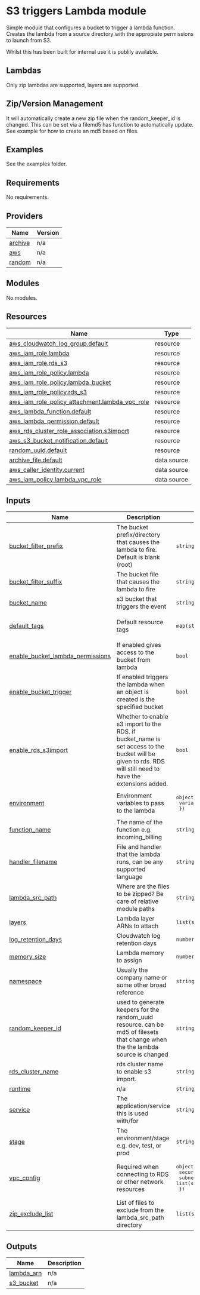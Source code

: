 # S3 triggers Lambda module

Simple module that configures a bucket to trigger a lambda function. Creates the lambda from a source directory with the appropiate permissions to launch from S3.

Whilst this has been built for internal use it is publily available. 

## Lambdas
Only zip lambdas are supported, layers are supported. 

## Zip/Version Management
It will automatically create a new zip file when the random_keeper_id is changed. This can be set via a filemd5 has function to automatically update. See example for how to create an md5 based on files.


## Examples
See the examples folder.


<!-- BEGIN_TF_DOCS -->
## Requirements

No requirements.

## Providers

| Name | Version |
|------|---------|
| <a name="provider_archive"></a> [archive](#provider\_archive) | n/a |
| <a name="provider_aws"></a> [aws](#provider\_aws) | n/a |
| <a name="provider_random"></a> [random](#provider\_random) | n/a |

## Modules

No modules.

## Resources

| Name | Type |
|------|------|
| [aws_cloudwatch_log_group.default](https://registry.terraform.io/providers/hashicorp/aws/latest/docs/resources/cloudwatch_log_group) | resource |
| [aws_iam_role.lambda](https://registry.terraform.io/providers/hashicorp/aws/latest/docs/resources/iam_role) | resource |
| [aws_iam_role.rds_s3](https://registry.terraform.io/providers/hashicorp/aws/latest/docs/resources/iam_role) | resource |
| [aws_iam_role_policy.lambda](https://registry.terraform.io/providers/hashicorp/aws/latest/docs/resources/iam_role_policy) | resource |
| [aws_iam_role_policy.lambda_bucket](https://registry.terraform.io/providers/hashicorp/aws/latest/docs/resources/iam_role_policy) | resource |
| [aws_iam_role_policy.rds_s3](https://registry.terraform.io/providers/hashicorp/aws/latest/docs/resources/iam_role_policy) | resource |
| [aws_iam_role_policy_attachment.lambda_vpc_role](https://registry.terraform.io/providers/hashicorp/aws/latest/docs/resources/iam_role_policy_attachment) | resource |
| [aws_lambda_function.default](https://registry.terraform.io/providers/hashicorp/aws/latest/docs/resources/lambda_function) | resource |
| [aws_lambda_permission.default](https://registry.terraform.io/providers/hashicorp/aws/latest/docs/resources/lambda_permission) | resource |
| [aws_rds_cluster_role_association.s3import](https://registry.terraform.io/providers/hashicorp/aws/latest/docs/resources/rds_cluster_role_association) | resource |
| [aws_s3_bucket_notification.default](https://registry.terraform.io/providers/hashicorp/aws/latest/docs/resources/s3_bucket_notification) | resource |
| [random_uuid.default](https://registry.terraform.io/providers/hashicorp/random/latest/docs/resources/uuid) | resource |
| [archive_file.default](https://registry.terraform.io/providers/hashicorp/archive/latest/docs/data-sources/file) | data source |
| [aws_caller_identity.current](https://registry.terraform.io/providers/hashicorp/aws/latest/docs/data-sources/caller_identity) | data source |
| [aws_iam_policy.lambda_vpc_role](https://registry.terraform.io/providers/hashicorp/aws/latest/docs/data-sources/iam_policy) | data source |

## Inputs

| Name | Description | Type | Default | Required |
|------|-------------|------|---------|:--------:|
| <a name="input_bucket_filter_prefix"></a> [bucket\_filter\_prefix](#input\_bucket\_filter\_prefix) | The bucket prefix/directory that causes the lambda to fire. Default is blank (root) | `string` | `""` | no |
| <a name="input_bucket_filter_suffix"></a> [bucket\_filter\_suffix](#input\_bucket\_filter\_suffix) | The bucket file that causes the lambda to fire | `string` | n/a | yes |
| <a name="input_bucket_name"></a> [bucket\_name](#input\_bucket\_name) | s3 bucket that triggers the event | `string` | n/a | yes |
| <a name="input_default_tags"></a> [default\_tags](#input\_default\_tags) | Default resource tags | `map(string)` | <pre>{<br>  "Terraform": "true"<br>}</pre> | no |
| <a name="input_enable_bucket_lambda_permissions"></a> [enable\_bucket\_lambda\_permissions](#input\_enable\_bucket\_lambda\_permissions) | If enabled gives access to the bucket from lambda | `bool` | `false` | no |
| <a name="input_enable_bucket_trigger"></a> [enable\_bucket\_trigger](#input\_enable\_bucket\_trigger) | If enabled triggers the lambda when an object is created is the specified bucket | `bool` | `false` | no |
| <a name="input_enable_rds_s3import"></a> [enable\_rds\_s3import](#input\_enable\_rds\_s3import) | Whether to enable s3 import to the RDS. if bucket\_name is set access to the bucket will be given to rds. RDS will still need to have the extensions added. | `bool` | `false` | no |
| <a name="input_environment"></a> [environment](#input\_environment) | Environment variables to pass to the lambda | <pre>object({<br>    variables = map(string)<br>  })</pre> | `null` | no |
| <a name="input_function_name"></a> [function\_name](#input\_function\_name) | The name of the function e.g. incoming\_billing | `string` | n/a | yes |
| <a name="input_handler_filename"></a> [handler\_filename](#input\_handler\_filename) | File and handler that the lambda runs, can be any supported language | `string` | `"index.js"` | no |
| <a name="input_lambda_src_path"></a> [lambda\_src\_path](#input\_lambda\_src\_path) | Where are the files to be zipped? Be care of relative module paths | `string` | `"../src/"` | no |
| <a name="input_layers"></a> [layers](#input\_layers) | Lambda layer ARNs to attach | `list(string)` | `[]` | no |
| <a name="input_log_retention_days"></a> [log\_retention\_days](#input\_log\_retention\_days) | Cloudwatch log retention days | `number` | `14` | no |
| <a name="input_memory_size"></a> [memory\_size](#input\_memory\_size) | Lambda memory to assign | `number` | `128` | no |
| <a name="input_namespace"></a> [namespace](#input\_namespace) | Usually the company name or some other broad reference | `string` | n/a | yes |
| <a name="input_random_keeper_id"></a> [random\_keeper\_id](#input\_random\_keeper\_id) | used to generate keepers for the random\_uuid resource. can be md5 of filesets that change when the the lambda source is changed | `string` | n/a | yes |
| <a name="input_rds_cluster_name"></a> [rds\_cluster\_name](#input\_rds\_cluster\_name) | rds cluster name to enable s3 import. | `string` | `""` | no |
| <a name="input_runtime"></a> [runtime](#input\_runtime) | n/a | `string` | `"python3.9"` | no |
| <a name="input_service"></a> [service](#input\_service) | The application/service this is used with/for | `string` | n/a | yes |
| <a name="input_stage"></a> [stage](#input\_stage) | The environment/stage e.g. dev, test, or  prod | `string` | n/a | yes |
| <a name="input_vpc_config"></a> [vpc\_config](#input\_vpc\_config) | Required when connecting to RDS or other network resources | <pre>object({<br>    security_group_ids = list(string)<br>    subnet_ids         = list(string)<br>  })</pre> | `null` | no |
| <a name="input_zip_exclude_list"></a> [zip\_exclude\_list](#input\_zip\_exclude\_list) | List of files to exclude from the lambda\_src\_path directory | `list(string)` | `[]` | no |

## Outputs

| Name | Description |
|------|-------------|
| <a name="output_lambda_arn"></a> [lambda\_arn](#output\_lambda\_arn) | n/a |
| <a name="output_s3_bucket"></a> [s3\_bucket](#output\_s3\_bucket) | n/a |
<!-- END_TF_DOCS -->